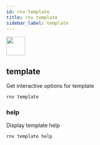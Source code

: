 ```yaml
---
id: rnv-template
title: rnv template
sidebar_label: template
---
```


<img src="https://renative.org/img/ic_cli.png" width=50 height=50 />

## template

Get interactive options for template

```bash
rnv template
```

### help

Display template help

```bash
rnv template help
```
